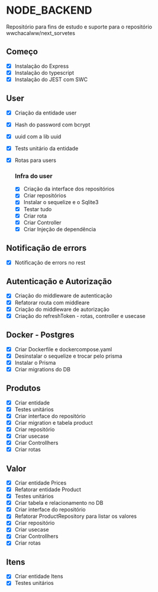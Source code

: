 # NODE_BACKEND

Repositório para fins de estudo e suporte para o repositório wwchacalww/next_sorvetes

## Começo
- [X] Instalação do Express
- [X] Instalação do typescript
- [X] Instalação do JEST com SWC
  
## User
- [X] Criação da entidade user
- [x] Hash do password com bcrypt
- [X] uuid com a lib uuid
- [X] Tests unitário da entidade
- [X] Rotas para users

  ### Infra do user
  - [X] Criação da interface dos repositórios
  - [X] Criar repositórios
  - [X] Instalar o sequelize e o Sqlite3
  - [X] Testar tudo
  - [X] Criar rota
  - [X] Criar Controller
  - [X] Criar Injeção de dependência
  
## Notificação de errors
  - [X] Notificação de errors no rest

## Autenticação e Autorização
- [X] Criação do middleware de autenticação
- [X] Refatorar routa com middleare
- [X] Criação do middleware de autorização
- [X] Criação do refreshToken - rotas, controller e usecase

## Docker - Postgres
- [X] Criar Dockerfile e dockercompose.yaml
- [X] Desinstalar o sequelize e trocar pelo prisma
- [X] Instalar o Prisma
- [X] Criar migrations do DB

## Produtos
- [X] Criar entidade
- [X] Testes unitários
- [X] Criar interface do repositório
- [X] Criar migration e tabela product
- [X] Criar repositório
- [X] Criar usecase
- [X] Criar Controllhers
- [X] Criar rotas

## Valor
- [X] Criar entidade Prices
- [X] Refatorar entidade Product
- [X] Testes unitários
- [X] Criar tabela e relacionamento no DB
- [X] Criar interface do repositório
- [X] Refatorar ProductRepository para listar os valores
- [X] Criar repositório
- [X] Criar usecase
- [X] Criar Controllhers
- [X] Criar rotas

## Itens
- [X] Criar entidade Itens
- [X] Testes unitários
